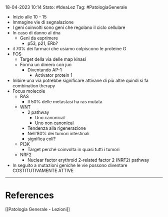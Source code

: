 18-04-2023 10:14
Stato: #IdeaLez
Tag: #PatologiaGenerale 

- Inizio alle 10 - 15
- Immagine vie di segnalazione
- I geni coinvolti sono geni che regolano il ciclo cellulare
- In caso di danno al dna
	- Geni da esprimere
		- p53, p21, ERb? 
- il 70% dei farmaci che usiamo colpiscono le proteine G
- FOS
	- Target della via delle map kinasi
	- Forma un dimero con jun
		- Diventando AP-1 
			- Activator protein 1
- Inibire una via potrebbe significare attivane di più altre quindi si fa combination therapy
- Focus molecole
	- RAS
		- Il 50% delle metastasi ha ras mutata
	- WNT
		- 2 pathway
			- Uno canonical
			- Uno non canonical
		- Tendenza alla rigenerazione
		- Nell'80% dei tumori intestinali
		- significa coli?
	- PI3K
		- Target perché coinvolta in quasi tutti i tumori
	- NRF2
		- Nuclear factor erythroid 2-related factor 2 (NRF2) pathway 
- In seguito a mutazioni geniche le vie possono diventare COSTITUTIVAMENTE ATTIVE








---
# References 

[[Patologia Generale - Lezioni]]